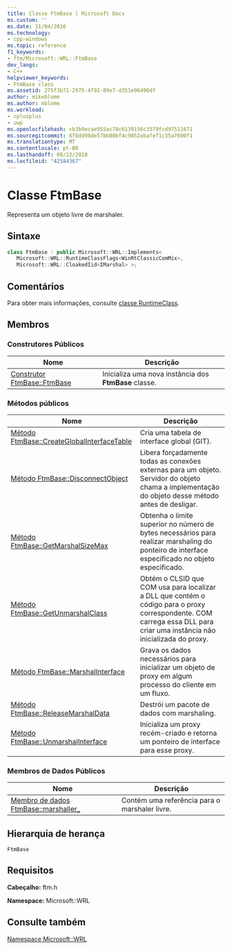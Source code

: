 ```yaml
---
title: Classe FtmBase | Microsoft Docs
ms.custom: ''
ms.date: 11/04/2016
ms.technology:
- cpp-windows
ms.topic: reference
f1_keywords:
- ftm/Microsoft::WRL::FtmBase
dev_langs:
- C++
helpviewer_keywords:
- FtmBase class
ms.assetid: 275f3b71-2975-4f92-89e7-d351e96496df
author: mikeblome
ms.author: mblome
ms.workload:
- cplusplus
- uwp
ms.openlocfilehash: cb3b9ecae955ac78c6139156c3379fcd97511671
ms.sourcegitcommit: 6f8dd98de57bb80bf4c9852abafef1c35a7600f1
ms.translationtype: MT
ms.contentlocale: pt-BR
ms.lasthandoff: 08/22/2018
ms.locfileid: "42584367"
---
```

# <a name="ftmbase-class"></a>Classe FtmBase

Representa um objeto livre de marshaler.

## <a name="syntax"></a>Sintaxe

```cpp
class FtmBase : public Microsoft::WRL::Implements<
   Microsoft::WRL::RuntimeClassFlags<WinRtClassicComMix>,
   Microsoft::WRL::CloakedIid<IMarshal> >;
```

## <a name="remarks"></a>Comentários

Para obter mais informações, consulte [classe RuntimeClass](runtimeclass-class.md).

## <a name="members"></a>Membros

### <a name="public-constructors"></a>Construtores Públicos

|Nome|Descrição|
|----------|-----------------|
|[Construtor FtmBase::FtmBase](../windows/ftmbase-ftmbase-constructor.md)|Inicializa uma nova instância dos **FtmBase** classe.|

### <a name="public-methods"></a>Métodos públicos

|Nome|Descrição|
|----------|-----------------|
|[Método FtmBase::CreateGlobalInterfaceTable](../windows/ftmbase-createglobalinterfacetable-method.md)|Cria uma tabela de interface global (GIT).|
|[Método FtmBase::DisconnectObject](../windows/ftmbase-disconnectobject-method.md)|Libera forçadamente todas as conexões externas para um objeto. Servidor do objeto chama a implementação do objeto desse método antes de desligar.|
|[Método FtmBase::GetMarshalSizeMax](../windows/ftmbase-getmarshalsizemax-method.md)|Obtenha o limite superior no número de bytes necessários para realizar marshaling do ponteiro de interface especificado no objeto especificado.|
|[Método FtmBase::GetUnmarshalClass](../windows/ftmbase-getunmarshalclass-method.md)|Obtém o CLSID que COM usa para localizar a DLL que contém o código para o proxy correspondente. COM carrega essa DLL para criar uma instância não inicializada do proxy.|
|[Método FtmBase::MarshalInterface](../windows/ftmbase-marshalinterface-method.md)|Grava os dados necessários para inicializar um objeto de proxy em algum processo do cliente em um fluxo.|
|[Método FtmBase::ReleaseMarshalData](../windows/ftmbase-releasemarshaldata-method.md)|Destrói um pacote de dados com marshaling.|
|[Método FtmBase::UnmarshalInterface](../windows/ftmbase-unmarshalinterface-method.md)|Inicializa um proxy recém-criado e retorna um ponteiro de interface para esse proxy.|

### <a name="public-data-members"></a>Membros de Dados Públicos

|Nome|Descrição|
|----------|-----------------|
|[Membro de dados FtmBase::marshaller_](../windows/ftmbase-marshaller-data-member.md)|Contém uma referência para o marshaler livre.|

## <a name="inheritance-hierarchy"></a>Hierarquia de herança

`FtmBase`

## <a name="requirements"></a>Requisitos

**Cabeçalho:** ftm.h

**Namespace:** Microsoft::WRL

## <a name="see-also"></a>Consulte também

[Namespace Microsoft::WRL](../windows/microsoft-wrl-namespace.md)